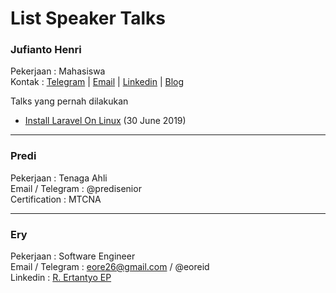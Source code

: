 # List Speaker Talks

### Jufianto Henri 
Pekerjaan : Mahasiswa  
Kontak : [Telegram](https://t.me/jufiantohenri) | [Email](mailto://jufiantohendri@gmail.com) | [Linkedin](https://www.linkedin.com/in/jufianto/) | [Blog](https://blog.jufianto.com) 

Talks yang pernah dilakukan 
* [Install Laravel On Linux](https://github.com/KongkowITPekanbaru/kwittalks/issues/1) (30 June 2019)


----
### Predi
Pekerjaan : Tenaga Ahli    
Email / Telegram : @predisenior      
Certification : MTCNA  

----
### Ery
Pekerjaan : Software Engineer    
Email / Telegram : eore26@gmail.com / @eoreid     
Linkedin : [R. Ertantyo EP](https://id.linkedin.com/in/ertantyo-edi-prabowo-010216166)
